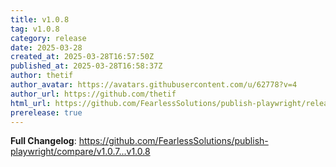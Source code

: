 ```yaml
---
title: v1.0.8
tag: v1.0.8
category: release
date: 2025-03-28
created_at: 2025-03-28T16:57:50Z
published_at: 2025-03-28T16:58:37Z
author: thetif
author_avatar: https://avatars.githubusercontent.com/u/62778?v=4
author_url: https://github.com/thetif
html_url: https://github.com/FearlessSolutions/publish-playwright/releases/tag/v1.0.8
prerelease: true
---
```


**Full Changelog**: https://github.com/FearlessSolutions/publish-playwright/compare/v1.0.7...v1.0.8

